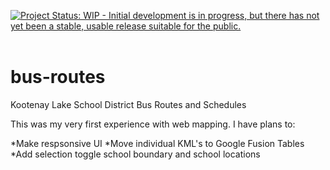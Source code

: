 [![Project Status: WIP - Initial development is in progress, but there has not yet been a stable, usable release suitable for the public.](http://www.repostatus.org/badges/latest/wip.svg)](http://www.repostatus.org/#wip)
   
# bus-routes
Kootenay Lake School District Bus Routes and Schedules

This was my very first experience with web mapping. I have plans to:

*Make respsonsive UI
*Move individual KML's to Google Fusion Tables
*Add selection toggle school boundary and school locations
